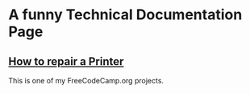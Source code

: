 # A funny Technical Documentation Page

## [How to repair a Printer](https://zebaschdian97.github.io/technical_documentation_page/)

This is one of my FreeCodeCamp.org projects. 
